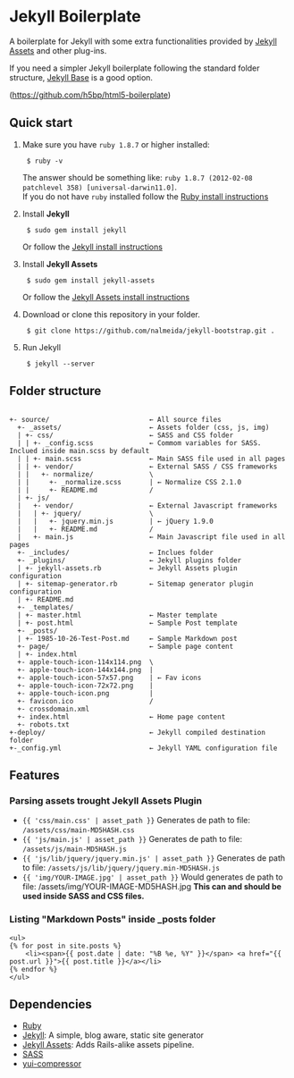 # Jekyll Boilerplate

A boilerplate for Jekyll with some extra functionalities provided by [Jekyll Assets](https://github.com/ixti/jekyll-assets/) and other plug-ins.

If you need a simpler Jekyll boilerplate following the standard folder structure, [Jekyll Base](https://github.com/danielmcgraw/Jekyll-Base) is a good option.

(<https://github.com/h5bp/html5-boilerplate>)

## Quick start

1. Make sure you have `ruby 1.8.7` or higher installed:

		$ ruby -v

	The answer should be something like: `ruby 1.8.7 (2012-02-08 patchlevel 358) [universal-darwin11.0]`.   
	If you do not have `ruby` installed follow the [Ruby install instructions](http://www.ruby-lang.org/en/downloads/)

2. Install **Jekyll**

		$ sudo gem install jekyll

	Or follow the [Jekyll install instructions](https://github.com/mojombo/jekyll/wiki/install)
	
3. Install **Jekyll Assets**

		$ sudo gem install jekyll-assets

	Or follow the [Jekyll Assets install instructions](https://github.com/ixti/jekyll-assets/#installation)
	
4. Download or clone this repository in your folder.

		$ git clone https://github.com/nalmeida/jekyll-bootstrap.git .

	
5. Run Jekyll

		$ jekyll --server
	
## Folder structure
```

+- source/                         ← All source files
  +- _assets/                      ← Assets folder (css, js, img)
  | +- css/                        ← SASS and CSS folder
  | | +- _config.scss              ← Commom variables for SASS. Inclued inside main.scss by default
  | | +- main.scss                 ← Main SASS file used in all pages
  | | +- vendor/                   ← External SASS / CSS frameworks
  | |   +- normalize/              \  
  | |     +- _normalize.scss       | ← Normalize CSS 2.1.0
  | |     +- README.md             /
  | +- js/
  |   +- vendor/                   ← External Javascript frameworks
  |   | +- jquery/                 \
  |   |   +- jquery.min.js         | ← jQuery 1.9.0
  |   |   +- README.md             /
  |   +- main.js                   ← Main Javascript file used in all pages
  +- _includes/                    ← Inclues folder
  +- _plugins/                     ← Jekyll plugins folder
  | +- jekyll-assets.rb            ← Jekyll Assets plugin configuration
  | +- sitemap-generator.rb        ← Sitemap generator plugin configuration
  | +- README.md
  +- _templates/
  | +- master.html                 ← Master template
  | +- post.html                   ← Sample Post template
  +- _posts/
  | +- 1985-10-26-Test-Post.md     ← Sample Markdown post
  +- page/                         ← Sample page content
  | +- index.html
  +- apple-touch-icon-114x114.png  \
  +- apple-touch-icon-144x144.png  |
  +- apple-touch-icon-57x57.png    | ← Fav icons
  +- apple-touch-icon-72x72.png    |
  +- apple-touch-icon.png          |
  +- favicon.ico                   /
  +- crossdomain.xml
  +- index.html                    ← Home page content
  +- robots.txt
+-deploy/                          ← Jekyll compiled destination folder
+-_config.yml                      ← Jekyll YAML configuration file 

```
## Features

### Parsing assets trought Jekyll Assets Plugin

- `{{ 'css/main.css' | asset_path }}` Generates de path to file: `/assets/css/main-MD5HASH.css`
- `{{ 'js/main.js' | asset_path }}` Generates de path to file: `/assets/js/main-MD5HASH.js`
- `{{ 'js/lib/jquery/jquery.min.js' | asset_path }}` Generates de path to file: `/assets/js/lib/jquery/jquery.min-MD5HASH.js`
- `{{ 'img/YOUR-IMAGE.jpg' | asset_path }}` Would generates de path to file: /assets/img/YOUR-IMAGE-MD5HASH.jpg **This can and should be used inside SASS and CSS 
files.**

### Listing "Markdown Posts" inside _posts folder

	<ul>
	{% for post in site.posts %}
		<li><span>{{ post.date | date: "%B %e, %Y" }}</span> <a href="{{ post.url }}">{{ post.title }}</a></li>
	{% endfor %}
	</ul>


## Dependencies

 - [Ruby](http://www.ruby-lang.org/en/downloads/)
 - [Jekyll](https://github.com/mojombo/jekyll): A simple, blog aware, static site generator
 - [Jekyll Assets](https://github.com/ixti/jekyll-assets/): Adds Rails-alike assets pipeline.
 - [SASS](http://sass-lang.com/download.html)
 - [yui-compressor](https://rubygems.org/gems/yui-compressor)
